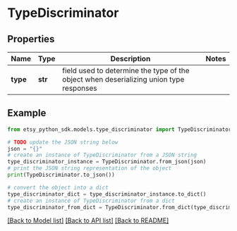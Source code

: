# TypeDiscriminator


## Properties

Name | Type | Description | Notes
------------ | ------------- | ------------- | -------------
**type** | **str** | field used to determine the type of the object when deserializing union type responses | 

## Example

```python
from etsy_python_sdk.models.type_discriminator import TypeDiscriminator

# TODO update the JSON string below
json = "{}"
# create an instance of TypeDiscriminator from a JSON string
type_discriminator_instance = TypeDiscriminator.from_json(json)
# print the JSON string representation of the object
print(TypeDiscriminator.to_json())

# convert the object into a dict
type_discriminator_dict = type_discriminator_instance.to_dict()
# create an instance of TypeDiscriminator from a dict
type_discriminator_from_dict = TypeDiscriminator.from_dict(type_discriminator_dict)
```
[[Back to Model list]](../README.md#documentation-for-models) [[Back to API list]](../README.md#documentation-for-api-endpoints) [[Back to README]](../README.md)


